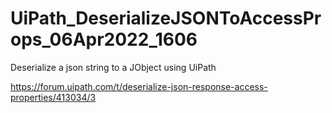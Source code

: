 # UiPath_DeserializeJSONToAccessProps_06Apr2022_1606

Deserialize a json string to a JObject using UiPath

https://forum.uipath.com/t/deserialize-json-response-access-properties/413034/3
